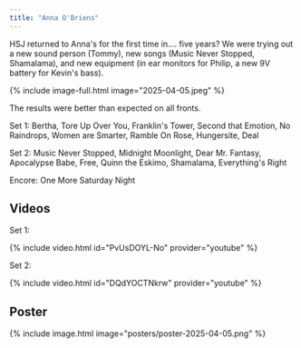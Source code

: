 ```yaml
---
title: "Anna O'Briens"
---
```


HSJ returned to Anna's for the first time in.... five years? We were trying out a new sound person (Tommy), new songs (Music Never Stopped, Shamalama), and new equipment (in ear monitors for Philip, a new 9V battery for Kevin's bass).

{% include image-full.html image="2025-04-05.jpeg" %}


The results were better than expected on all fronts. 

Set 1: Bertha, Tore Up Over You, Franklin's Tower, Second that Emotion, No Raindrops, Women are Smarter, Ramble On Rose, Hungersite, Deal

Set 2: Music Never Stopped, Midnight Moonlight, Dear Mr. Fantasy, Apocalypse Babe, Free, Quinn the Eskimo, Shamalama, Everything's Right

Encore: One More Saturday Night

## Videos

Set 1:

{% include video.html id="PvUsDOYL-No" provider="youtube" %}

Set 2:

{% include video.html id="DQdYOCTNkrw" provider="youtube" %}

## Poster

{% include image.html image="posters/poster-2025-04-05.png" %}
